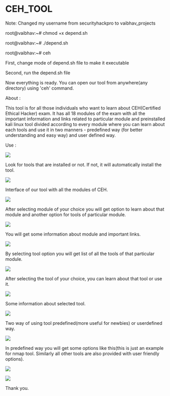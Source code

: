 # CEH_TOOL

<p>Note: Changed my username from securityhackpro to vaibhav_projects</p>

root@vaibhav:~# chmod +x depend.sh

root@vaibhav:~# ./depend.sh

root@vaibhav:~# ceh

First, change mode of depend.sh file to make it executable 

Second, run the depend.sh file 

Now everything is ready. You can open our tool from anywhere(any directory) using 'ceh' command.

About : 

This tool is for all those individuals who want to learn about CEH(Certified Ethical Hacker) exam. It has all 18 modules of the exam with all the important information and links related to particular module and preinstalled kali linux tool divided according to every module where you can learn about each tools and use it in two manners - predefined way (for better understanding and easy way) and user defined way.

Use : 

![](ceh/images/pic1.png)

Look for tools that are installed or not. If not, it will automatically install the tool.

![](ceh/images/pic2.png)

Interface of our tool with all the modules of CEH.

![](ceh/images/pic3.png)

After selecting module of your choice you will get option to learn about that module and another option for tools of particular module. 

![](ceh/images/pic4.png)

You will get some information about module and important links.

![](ceh/images/pic5.png)

By selecting tool option you will get list of all the tools of that particular module.

![](ceh/images/pic6.png)

After selecting the tool of your choice, you can learn about that tool or use it.

![](ceh/images/pic7.png)

Some information about selected tool.

![](ceh/images/pic8.png)

Two way of using tool predefined(more useful for newbies) or userdefined way.

![](ceh/images/pic9.png)

In predefined way you will get some options like this(this is just an example for nmap tool. Similarly all other tools are also provided with user friendly options).

![](ceh/images/pic10.png)


![](ceh/images/pic12.png)


Thank you.

